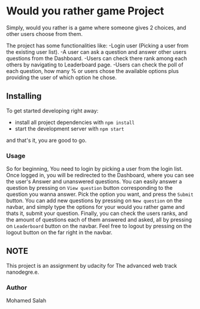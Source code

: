 # Would you rather game Project

Simply, would you rather is a game where someone gives 2 choices, and other users choose from them.

The project has some functionalities like:
-Login user (Picking a user from the existing user list).
-A user can ask a question and answer other users questions from the Dashboard.
-Users can check there rank among each others by navigating to Leaderboard page.
-Users can check the poll of each question, how many % or users chose the available options plus providing the user of which option he chose.

## Installing

To get started developing right away:

- install all project dependencies with `npm install`
- start the development server with `npm start`

and that's it, you are good to go.

### Usage

So for beginning, You need to login by picking a user from the login list.
Once logged in, you will be redirected to the Dashboard, where you can see the user's Answer and unanswered questions.
You can easily answer a question by pressing on `View question` button corresponding to the question you wanna answer. Pick the option you want, and press the `Submit` button.
You can add new questions by pressing on `New question` on the navbar, and simply type the options for your would you rather game and thats it, submit your question.
Finally, you can check the users ranks, and the amount of questions each of them answered and asked, all by pressing on `Leaderboard` button on the navbar.
Feel free to logout by pressing on the logout button on the far right in the navbar.

## NOTE

This project is an assignment by udacity for The advanced web track nanodegre.e.


### Author

Mohamed Salah

